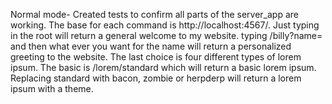 Normal mode- Created tests to confirm all parts of the server_app are working. The base
for each command is http://localhost:4567/. Just typing in the root will return a
general welcome to my website. typing /billy?name= and then what ever you want for the name will
return a personalized greeting to the website. The last choice is four different types of
lorem ipsum. The basic is /lorem/standard which will return a basic lorem ipsum. Replacing
standard with bacon, zombie or herpderp will return a lorem ipsum with a theme.

